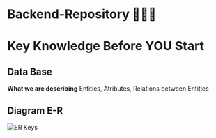# Backend-Repository 🚀🚀🚀

# Key Knowledge Before YOU Start

## Data Base
**What we are describing**
Entities, Atributes, Relations between Entities

## Diagram E-R
![ER Keys](https://github.com/user-attachments/assets/0d8d1981-cf50-4a58-ac31-87fc7cf893e6)
